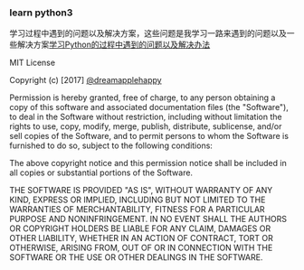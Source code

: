 ### learn python3

学习过程中遇到的问题以及解决方案，这些问题是我学习一路来遇到的问题以及一些解决方案[学习Python的过程中遇到的问题以及解决办法](https://github.com/dreamapplehappy/python3-tutorial/wiki/%E5%AD%A6%E4%B9%A0Python%E7%9A%84%E8%BF%87%E7%A8%8B%E4%B8%AD%E9%81%87%E5%88%B0%E7%9A%84%E9%97%AE%E9%A2%98)

MIT License

Copyright (c) [2017] [@dreamapplehappy](https://github.com/dreamapplehappy)

Permission is hereby granted, free of charge, to any person obtaining a copy
of this software and associated documentation files (the "Software"), to deal
in the Software without restriction, including without limitation the rights
to use, copy, modify, merge, publish, distribute, sublicense, and/or sell
copies of the Software, and to permit persons to whom the Software is
furnished to do so, subject to the following conditions:

The above copyright notice and this permission notice shall be included in all
copies or substantial portions of the Software.

THE SOFTWARE IS PROVIDED "AS IS", WITHOUT WARRANTY OF ANY KIND, EXPRESS OR
IMPLIED, INCLUDING BUT NOT LIMITED TO THE WARRANTIES OF MERCHANTABILITY,
FITNESS FOR A PARTICULAR PURPOSE AND NONINFRINGEMENT. IN NO EVENT SHALL THE
AUTHORS OR COPYRIGHT HOLDERS BE LIABLE FOR ANY CLAIM, DAMAGES OR OTHER
LIABILITY, WHETHER IN AN ACTION OF CONTRACT, TORT OR OTHERWISE, ARISING FROM,
OUT OF OR IN CONNECTION WITH THE SOFTWARE OR THE USE OR OTHER DEALINGS IN THE
SOFTWARE.